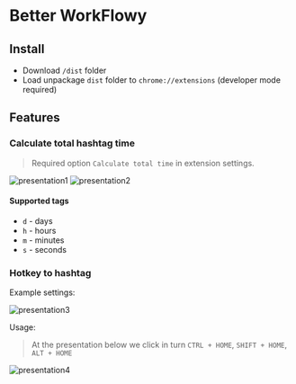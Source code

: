 # Better WorkFlowy

## Install

-   Download `/dist` folder
-   Load unpackage `dist` folder to `chrome://extensions` (developer mode required)

## Features

### Calculate total hashtag time

> Required option `Calculate total time` in extension settings.

![presentation1](https://storage.yandexcloud.net/public-materials/presentation1.gif)
![presentation2](https://storage.yandexcloud.net/public-materials/presentation2.gif)

#### Supported tags

-   `d` - days
-   `h` - hours
-   `m` - minutes
-   `s` - seconds

### Hotkey to hashtag

Example settings:

![presentation3](https://storage.yandexcloud.net/public-materials/presentation3.png)

Usage:

> At the presentation below we click in turn `CTRL + HOME`, `SHIFT + HOME`, `ALT + HOME`

![presentation4](https://storage.yandexcloud.net/public-materials/presentation4.gif)
